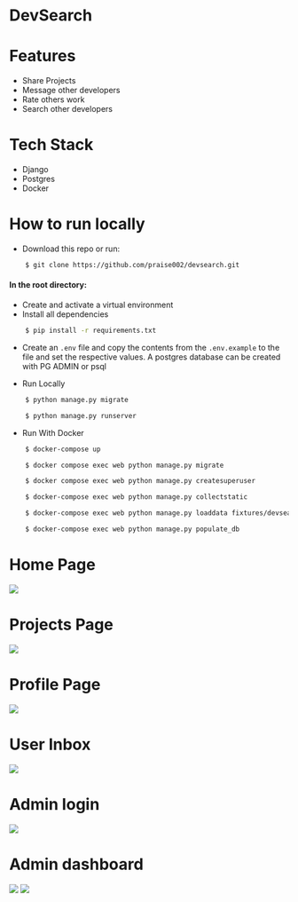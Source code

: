 # DevSearch

# Features
* Share Projects
* Message other developers
* Rate others work
* Search other developers

# Tech Stack
* Django
* Postgres
* Docker
  
# How to run locally
* Download this repo or run: 
```bash
    $ git clone https://github.com/praise002/devsearch.git
```

#### In the root directory:
- Create and activate a virtual environment
- Install all dependencies
```bash
    $ pip install -r requirements.txt
```
- Create an `.env` file and copy the contents from the `.env.example` to the file and set the respective values. A postgres database can be created with PG ADMIN or psql

- Run Locally
```bash
    $ python manage.py migrate
```
```bash
    $ python manage.py runserver
```

- Run With Docker
```bash
    $ docker-compose up  
```
```bash
    $ docker compose exec web python manage.py migrate
```
```bash
    $ docker compose exec web python manage.py createsuperuser
```
```bash
    $ docker-compose exec web python manage.py collectstatic
```
```bash
    $ docker-compose exec web python manage.py loaddata fixtures/devsearch.json
```
```bash
    $ docker-compose exec web python manage.py populate_db
```

# Home Page
<img src="./static/images/Devsearch Home.jpg">  

# Projects Page
<img src="./static/images/DevSearch Projects.jpg">  

# Profile Page
<img src="./static/images/Devsearch Profile.jpg">  

# User Inbox
<img src="./static/images/Devsearch Inbox.jpg">  

# Admin login
<img src="./static/images/devsearch-admin-login.png">  

# Admin dashboard
<img src="./static/images/devsearch-admin-dashboard-1.png">  
<img src="./static/images/devsearch-admin-dashboard-2.png">  

